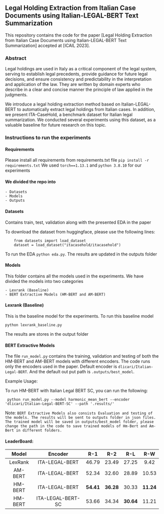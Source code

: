 ## Legal Holding Extraction from Italian Case Documents using Italian-LEGAL-BERT Text Summarization
This repository contains the code for the paper [Legal Holding Extraction from Italian Case Documents using Italian-LEGAL-BERT Text Summarization] accepted at [ICAIL 2023].

### Abstract
Legal holdings are used in Italy as a critical component of the legal system, serving to establish legal precedents, provide guidance for future legal decisions, and ensure consistency and predictability in the interpretation and application of the law. They are written by domain experts who describe in a clear and concise manner the principle of law applied in the judgments.

We introduce a legal holding extraction method based on Italian-LEGAL-BERT to automatically extract legal holdings from Italian cases. In addition, we present ITA-CaseHold, a benchmark dataset for Italian legal summarization. We conducted several experiments using this dataset, as a valuable baseline for future research on this topic.

### Instructions to run the experiments

#### Requirements
Please install all requirements from requirements.txt file
    `pip install -r requirements.txt`
We used `torch==1.13.1` and `python 3.8.10` for our experiments

#### We divided the repo into 
    - Datasets
    - Models
    - Outputs

#### Datasets
Contains train, test, validation along with the presented EDA in the paper

To download the dataset from huggingface, please use the following lines:
    
        from datasets import load_dataset
        dataset = load_dataset("itacasehold/itacasehold")


To run the EDA `python eda.py`. The results are updated in the outputs folder

#### Models

This folder contains all the models used in the experiments. We have divided the models into two categories

    - Lexrank (Baseline)
    - BERT Extractive Models (HM-BERT and AM-BERT)

#### Lexrank (Baseline)
This is the baseline model for the experiments.
To run this baseline model

`python lexrank_baseline.py`

The results are stores in the output folder

#### BERT Extractive Models 

The file `run_model.py` contains the training, validation and testing of both the HM-BERT and AM-BERT models with different encoders. The code runs only the encoders used in the paper. Default encoder is `dlicari/Italian-Legal-BERT`. And the default out put path is `.outputs/best_model`. 

Example Usage:

To run HM-BERT with Italian Legal BERT SC, you can run the following:

     python run_model.py --model harmonic_mean_bert --encoder 'dlicari/Italian-Legal-BERT-SC' --path '.results/'




Note:
`BERT Extractive Models also consists Evaluation and testing of the models. The results will be sent to outputs folder in json files. The trained model will be saved in outputs/best_model folder, please change the path in the code to save trained models of Hm-Bert and Am-Bert in different folders.`

#### LeaderBoard:

| Model | Encoder    | R-1 | R-2 | R-L | R-W |
| :---:   | :---: | :---: | :---: | :---: | :---: |
| LexRank | ITA-LEGAL-BERT  | 46.79  | 23.49 | 27.25 | 9.42 |
| AM-BERT | ITA-LEGAL-BERT  | 52.34  | 32.60 | 28.89 | 10.53 |
| HM-BERT | ITA-LEGAL-BERT  | **54.41** | **36.28** | 30.33 | **11.24**|
| HM-BERT | ITA-LEGAL-BERT-SC | 53.66 | 34.34 | **30.64** | 11.21 |
